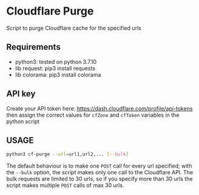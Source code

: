 # Cloudflare Purge
Script to purge Cloudflare cache for the specified urls

## Requirements
- python3: tested on python 3.7.10
- lib request: pip3 install requests
- lib colorama: pip3 install colorama

## API key
Create your API token here: https://dash.cloudflare.com/profile/api-tokens  
then assign the correct values for `cfZone` and `cfToken` variables in the python script  

## USAGE
```bash
python3 cf-purge --url=url1,url2,... [--bulk]
```
The default behaviour is to make one `POST` call for every url specified; with the `--bulk` option, the script makes only one call to the Cloudflare API.
The bulk requests are limited to 30 urls, so if you specify more than 30 urls the script makes multiple `POST` calls of max 30 urls.
